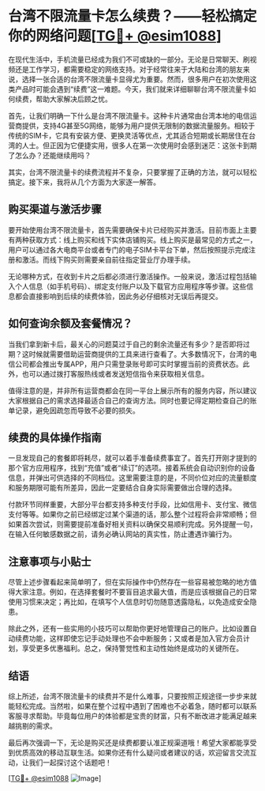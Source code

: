# 台湾不限流量卡怎么续费？——轻松搞定你的网络问题[[TG💪+ @esim1088](https://t.me/s/esim1088)]

在现代生活中，手机流量已经成为我们不可或缺的一部分。无论是日常聊天、刷视频还是工作学习，都需要稳定的网络支持。对于经常往来于大陆和台湾的朋友来说，选择一张合适的台湾不限流量卡显得尤为重要。然而，很多用户在初次使用这类产品时可能会遇到“续费”这一难题。今天，我们就来详细聊聊台湾不限流量卡如何续费，帮助大家解决后顾之忧。

首先，让我们明确一下什么是台湾不限流量卡。这种卡片通常由台湾本地的电信运营商提供，支持4G甚至5G网络，能够为用户提供无限制的数据流量服务。相较于传统的SIM卡，它具有安装方便、更换灵活等优点，尤其适合短期或长期居住在台湾的人士。但正因为它便捷实用，很多人在第一次使用时会感到迷茫：这张卡到期了怎么办？还能继续用吗？

其实，台湾不限流量卡的续费流程并不复杂，只要掌握了正确的方法，就可以轻松搞定。接下来，我将从几个方面为大家逐一解答。

## 购买渠道与激活步骤

要开始使用台湾不限流量卡，首先需要确保卡片已经购买并激活。目前市面上主要有两种获取方式：线上购买和线下实体店铺购买。线上购买是最常见的方式之一，用户可以通过各大电商平台或者专门的电子SIM卡平台下单，然后按照提示完成注册和激活。而线下购买则需要亲自前往指定营业厅办理手续。

无论哪种方式，在收到卡片之后都必须进行激活操作。一般来说，激活过程包括输入个人信息（如手机号码）、绑定支付账户以及下载官方应用程序等步骤。这些信息都会直接影响到后续的续费体验，因此务必仔细核对无误后再提交。

## 如何查询余额及套餐情况？

当我们拿到新卡后，最关心的问题莫过于自己的剩余流量还有多少？是否即将过期？这时候就需要借助运营商提供的工具来进行查看了。大多数情况下，台湾的电信公司都会推出专属APP，用户只需登录账号即可实时掌握当前的资费状态。此外，也可以通过拨打客服热线或者发送短信指令来获取相关信息。

值得注意的是，并非所有运营商都会在同一平台上展示所有的服务内容，所以建议大家根据自己的需求选择最适合自己的查询方法。同时也要记得定期检查自己的账单记录，避免因疏忽而导致不必要的损失。

## 续费的具体操作指南

一旦发现自己的套餐即将耗尽，就可以着手准备续费事宜了。首先打开刚才提到的那个官方应用程序，找到“充值”或者“续订”的选项。接着系统会自动识别你的设备信息，并弹出可供选择的不同档位。这里需要注意的是，不同价位对应的流量额度和服务期限可能有所差异，因此一定要结合自身实际需要做出合理的选择。

付款环节同样重要，大部分平台都支持多种支付手段，比如信用卡、支付宝、微信支付等等。如果你之前已经绑定过某个渠道的话，那么整个过程将会非常顺畅；但如果首次尝试，则需要提前准备好相关资料以确保交易顺利完成。另外提醒一句，在输入任何敏感数据之前，请务必确认网站的真实性，防止遭遇诈骗行为。

## 注意事项与小贴士

尽管上述步骤看起来简单明了，但在实际操作中仍然存在一些容易被忽略的地方值得大家注意。例如，在选择套餐时不要盲目追求最大值，而是应该根据自己的日常使用习惯来决定；再比如，在填写个人信息时切勿随意透露隐私，以免造成安全隐患。

除此之外，还有一些实用的小技巧可以帮助你更好地管理自己的账户。比如设置自动续费功能，这样即使忘记手动处理也不会中断服务；又或者是加入官方会员计划，享受更多优惠福利。总之，保持警觉性和主动性始终是成功的关键所在。

## 结语

综上所述，台湾不限流量卡的续费并不是什么难事，只要按照正规途径一步步来就能轻松完成。当然啦，如果在整个过程中遇到了困难也不必着急，随时都可以联系客服寻求帮助。毕竟每位用户的体验都是宝贵的财富，只有不断改进才能满足越来越挑剔的需求。

最后再次强调一下，无论是购买还是续费都要认准正规渠道哦！希望大家都能享受到优质高效的移动互联生活。如果你还有什么疑问或者建议的话，欢迎留言交流互动，让我们一起探讨这个话题吧！

[[TG💪+ @esim1088](https://t.me/s/esim1088) ![Image](https://i.postimg.cc/4NQfJmqS/Snipaste-2025-05-13-00-14-12.png)]